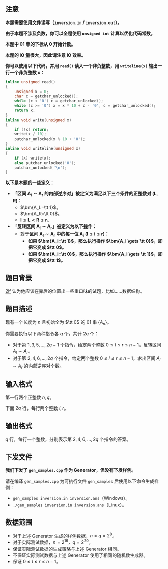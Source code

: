 ## 注意

**本题需要使用文件读写（`inversion.in` / `inversion.out`）。**

**由于本题不涉及负数，你可以全程使用 `unsigned int` 计算以优化代码常数。**

**本题中 01 串的下标从 $\bm{0}$ 开始计数。**

**本题的 IO 量很大，因此请注意 IO 效率。**

**你可以使用以下代码，并用 `read()` 读入一个非负整数，用 `writeline(x)` 输出一行一个非负整数 $\bm x$：**

```cpp
inline unsigned read()
{
	unsigned x = 0;
	char c = getchar_unlocked();
	while (c < '0') c = getchar_unlocked();
	while (c >= '0') x = x * 10 + c - '0', c = getchar_unlocked();
	return x;
}
inline void write(unsigned x)
{
	if (!x) return;
	write(x / 10);
	putchar_unlocked(x % 10 + '0');
}
inline void writeline(unsigned x)
{
	if (x) write(x);
	else putchar_unlocked('0');
	putchar_unlocked('\n');
}
```

**以下是本题的一些定义：**

- **「区间 $\bm{A_l \sim A_r}$ 的内部逆序对」被定义为满足以下三个条件的正整数对 $\bm{(L,R)}$：**
  - $\bm{A_L=\tt 1}$。
  - $\bm{A_R=\tt 0}$。
  - $\bm{l \le L < R \le r}$。
- **「反转区间 $\bm{A_l \sim A_r}$」被定义为以下操作：**
  - **对于区间 $\bm{A_l \sim A_r}$ 中的每一位 $\bm{A_i\ (l \le i \le r)}$：**
    - **如果 $\bm{A_i=\tt 1}$，那么执行操作 $\bm{A_i \gets \tt 0}$，即把它变成 $\tt 0$。**
    - **如果 $\bm{A_i=\tt 0}$，那么执行操作 $\bm{A_i \gets \tt 1}$，即把它变成 $\tt 1$。**

## 题目背景

[2lf](https://www.luogu.com.cn/user/824363) 认为他应该在靠后的位置出一些重口味的试题，比如……数据结构。

## 题目描述

现有一个长度为 $n$ 且初始全为 $\tt 0$ 的 01 串 $\{A_n\}$。

你需要执行以下两种指令各 $q$ 个，共计 $2q$ 个：

- 对于第 $1,3,5,\ldots,2q-1$ 个指令，给定两个整数 $0 \le l \le r \le n-1$，反转区间 $A_l \sim A_r$。
- 对于第 $2,4,6,\ldots,2q$ 个指令，给定两个整数 $0 \le l \le r \le n-1$，求出区间 $A_l \sim A_r$ 的内部逆序对个数。

## 输入格式

第一行两个正整数 $n,q$。

下面 $2q$ 行，每行两个整数 $l,r$。

## 输出格式

$q$ 行，每行一个整数，分别表示第 $2,4,6,\ldots,2q$ 个指令的答案。

## 下发文件

**我们下发了 `gen_samples.cpp` 作为 Generator，但没有下发样例。**

请在编译 `gen_samples.cpp` 为可执行文件 `gen_samples` 后使用以下命令生成样例：

- `gen_samples inversion.in inversion.ans`（Windows）。
- `./gen_samples inversion.in inversion.ans`（Linux）。

## 数据范围

- 对于上述 Generator 生成的样例数据，$n=q=2^8$。
- 对于实际测试数据，$n=2^{16}$，$q=2^{20}$。
- 保证实际测试数据的生成策略与上述 Generator 相同。
- 不保证实际测试数据与上述 Generator 使用了相同的随机数生成器。
- 保证 $0 \le l \le r \le n-1$。
